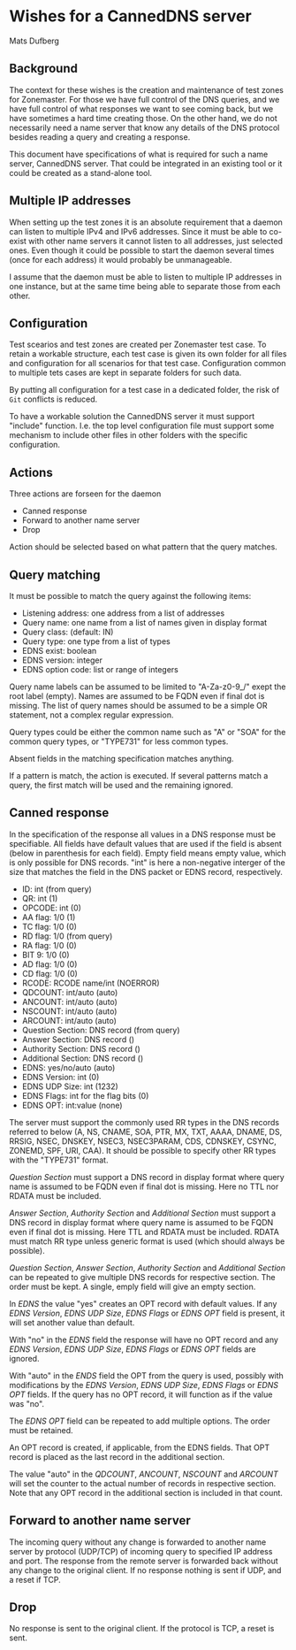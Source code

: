 # Wishes for a CannedDNS server
Mats Dufberg


## Background

The context for these wishes is the creation and maintenance of test zones for
Zonemaster. For those we have full control of the DNS queries, and we have full
control of what responses we want to see coming back, but we have sometimes a
hard time creating those. On the other hand, we do not necessarily need a
name server that know any details of the DNS protocol besides reading a query
and creating a response.

This document have specifications of what is required for such a name server,
CannedDNS server. That could be integrated in an existing tool or it could
be created as a stand-alone tool.


## Multiple IP addresses

When setting up the test zones it is an absolute requirement that a daemon
can listen to multiple IPv4 and IPv6 addresses. Since it must be able to
co-exist with other name servers it cannot listen to all addresses, just
selected ones. Even though it could be possible to start the daemon several
times (once for each address) it would probably be unmanageable.

I assume that the daemon must be able to listen to multiple IP addresses
in one instance, but at the same time being able to separate those from
each other.

## Configuration

Test scearios and test zones are created per Zonemaster test case. To retain a
workable structure, each test case is given its own folder for all files and
configuration for all scenarios for that test case. Configuration common to
multiple tets cases are kept in separate folders for such data.

By putting all configuration for a test case in a dedicated folder, the risk
of `Git` conflicts is reduced.

To have a workable solution the CannedDNS server it must support "include"
function. I.e. the top level configuration file must support some mechanism
to include other files in other folders with the specific configuration.

## Actions

Three actions are forseen for the daemon

* Canned response
* Forward to another name server
* Drop

Action should be selected based on what pattern that the query matches.


## Query matching

It must be possible to match the query against the following items:

* Listening address: one address from a list of addresses
* Query name: one name from a list of names given in display format
* Query class: (default: IN)
* Query type: one type from a list of types
* EDNS exist: boolean
* EDNS version: integer
* EDNS option code: list or range of integers

Query name labels can be assumed to be limited to "A-Za-z0-9_/" exept the root
label (empty). Names are assumed to be FQDN even if final dot is missing. The
list of query names should be assumed to be a simple OR statement, not a
complex regular expression.

Query types could be either the common name such as "A" or "SOA" for the
common query types, or "TYPE731" for less common types.

Absent fields in the matching specification matches anything.

If a pattern is match, the action is executed. If several patterns match
a query, the first match will be used and the remaining ignored.


## Canned response

In the specification of the response all values in a DNS response must be
specifiable. All fields have default values that are used if the field is
absent (below in parenthesis for each field). Empty field means empty value,
which is only possible for DNS records. "int" is here a non-negative interger of
the size that matches the field in the DNS packet or EDNS record, respectively.

* ID: int (from query)
* QR: int (1)
* OPCODE: int (0)
* AA flag: 1/0 (1)
* TC flag: 1/0 (0)
* RD flag: 1/0 (from query)
* RA flag: 1/0 (0)
* BIT 9: 1/0 (0)
* AD flag: 1/0 (0)
* CD flag: 1/0 (0)
* RCODE: RCODE name/int (NOERROR)
* QDCOUNT: int/auto (auto)
* ANCOUNT: int/auto (auto)
* NSCOUNT: int/auto (auto)
* ARCOUNT: int/auto (auto)
* Question Section: DNS record (from query)
* Answer Section: DNS record ()
* Authority Section: DNS record ()
* Additional Section: DNS record ()
* EDNS: yes/no/auto (auto)
* EDNS Version: int (0) 
* EDNS UDP Size: int (1232)
* EDNS Flags: int for the flag bits (0) 
* EDNS OPT: int:value (none)

The server must support the commonly used  RR types in the DNS records referred
to below (A, NS, CNAME, SOA, PTR, MX, TXT, AAAA, DNAME, DS, RRSIG, NSEC, DNSKEY,
NSEC3, NSEC3PARAM, CDS, CDNSKEY, CSYNC, ZONEMD, SPF, URI, CAA). It should be
possible to specify other RR types with the "TYPE731" format.

*Question Section* must support a DNS record in display format where query name
is assumed to be FQDN even if final dot is missing. Here no TTL nor RDATA must
be included.

*Answer Section*, *Authority Section* and *Additional Section* must support
a DNS record in display format where query name is assumed to be FQDN
even if final dot is missing. Here TTL and RDATA must be included. RDATA must
match RR type unless generic format is used (which should always be possible).

*Question Section*, *Answer Section*, *Authority Section* and
*Additional Section* can be repeated to give multiple DNS records for
respective section. The order must be kept. A single, emply field will give
an empty section.

In *EDNS* the value "yes" creates an OPT record with default values. If any
*EDNS Version*, *EDNS UDP Size*, *EDNS Flags* or *EDNS OPT* field is present, it
will set another value than default.

With "no" in the *EDNS* field the response will have no OPT record and any
*EDNS Version*, *EDNS UDP Size*, *EDNS Flags* or *EDNS OPT* fields are ignored.

With "auto" in the *ENDS* field the OPT from the query is used, possibly
with modifications by the *EDNS Version*, *EDNS UDP Size*, *EDNS Flags* or
*EDNS OPT* fields. If the query has no OPT record, it will function as if the
value was "no".

The *EDNS OPT* field can be repeated to add multiple options. The order must
be retained.

An OPT record is created, if applicable, from the EDNS fields. That OPT record is
placed as the last record in the additional section.

The value "auto" in the *QDCOUNT*, *ANCOUNT*, *NSCOUNT* and *ARCOUNT* will set
the counter to the actual number of records in respective section. Note that any
OPT record in the additional section is included in that count.


## Forward to another name server

The incoming query without any change is forwarded to another name server by
protocol (UDP/TCP) of incoming query to specified IP address and port. The
response from the remote server is forwarded back without any change to the
original client. If no response nothing is sent if UDP, and a reset if TCP.


## Drop

No response is sent to the original client. If the protocol is TCP, a reset
is sent.

